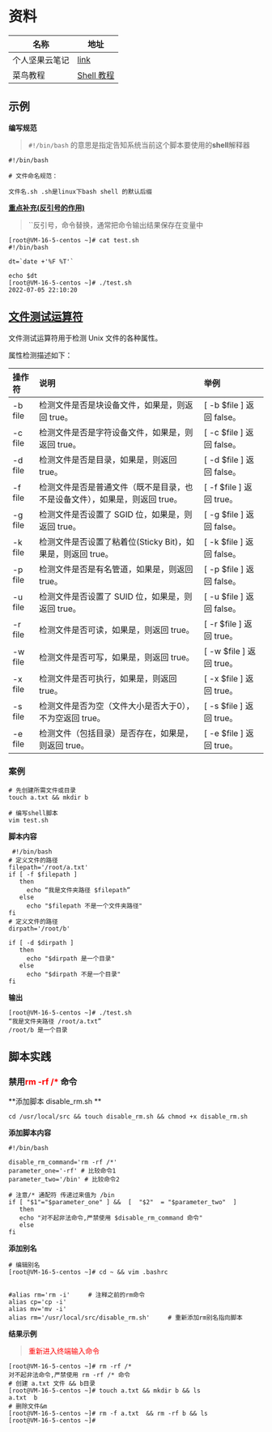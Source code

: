 # 资料

| 名称           | 地址                                                         |
| -------------- | ------------------------------------------------------------ |
| 个人坚果云笔记 | [link](https://www.jianguoyun.com/p/DTmdTCsQq7neChjmpckEIAA) |
| 菜鸟教程       | [Shell 教程](https://www.runoob.com/linux/linux-shell.html)  |

## 示例

**编写规范**

> `#!/bin/bash` 的意思是指定告知系统当前这个脚本要使用的**shell**解释器

```shell
#!/bin/bash

# 文件命名规范：

文件名.sh .sh是linux下bash shell 的默认后缀
```

[**重点补充(反引号的作用)**](https://wenku.baidu.com/view/2b2a85d3f51fb7360b4c2e3f5727a5e9846a2745.html	)

> ``反引号，命令替换，通常把命令输出结果保存在变量中

```shell
[root@VM-16-5-centos ~]# cat test.sh 
#!/bin/bash

dt=`date +'%F %T'`

echo $dt
[root@VM-16-5-centos ~]# ./test.sh 
2022-07-05 22:10:20
```

## [文件测试运算符](https://www.runoob.com/linux/linux-shell-basic-operators.html)

文件测试运算符用于检测 Unix 文件的各种属性。

属性检测描述如下：

| 操作符  | 说明                                                         | 举例                      |
| :------ | :----------------------------------------------------------- | :------------------------ |
| -b file | 检测文件是否是块设备文件，如果是，则返回 true。              | [ -b $file ] 返回 false。 |
| -c file | 检测文件是否是字符设备文件，如果是，则返回 true。            | [ -c $file ] 返回 false。 |
| -d file | 检测文件是否是目录，如果是，则返回 true。                    | [ -d $file ] 返回 false。 |
| -f file | 检测文件是否是普通文件（既不是目录，也不是设备文件），如果是，则返回 true。 | [ -f $file ] 返回 true。  |
| -g file | 检测文件是否设置了 SGID 位，如果是，则返回 true。            | [ -g $file ] 返回 false。 |
| -k file | 检测文件是否设置了粘着位(Sticky Bit)，如果是，则返回 true。  | [ -k $file ] 返回 false。 |
| -p file | 检测文件是否是有名管道，如果是，则返回 true。                | [ -p $file ] 返回 false。 |
| -u file | 检测文件是否设置了 SUID 位，如果是，则返回 true。            | [ -u $file ] 返回 false。 |
| -r file | 检测文件是否可读，如果是，则返回 true。                      | [ -r $file ] 返回 true。  |
| -w file | 检测文件是否可写，如果是，则返回 true。                      | [ -w $file ] 返回 true。  |
| -x file | 检测文件是否可执行，如果是，则返回 true。                    | [ -x $file ] 返回 true。  |
| -s file | 检测文件是否为空（文件大小是否大于0），不为空返回 true。     | [ -s $file ] 返回 true。  |
| -e file | 检测文件（包括目录）是否存在，如果是，则返回 true。          | [ -e $file ] 返回 true。  |

### 案例

```shell
# 先创建所需文件或目录
touch a.txt && mkdir b

# 编写shell脚本
vim test.sh
```

**脚本内容**

```shell
 #!/bin/bash
# 定义文件的路径
filepath='/root/a.txt'
if [ -f $filepath ]
   then 
     echo “我是文件夹路径 $filepath”
   else
     echo "$filepath 不是一个文件夹路径"
fi
# 定义文件的路径
dirpath='/root/b'

if [ -d $dirpath ] 
   then
     echo "$dirpath 是一个目录"
   else
     echo "$dirpath 不是一个目录"
fi
```

**输出**

```shell
[root@VM-16-5-centos ~]# ./test.sh 
“我是文件夹路径 /root/a.txt”
/root/b 是一个目录
```





##  脚本实践

### 禁用<font color='red'>rm -rf /* </font>命令

**添加脚本 disable_rm.sh **

```shell
cd /usr/local/src && touch disable_rm.sh && chmod +x disable_rm.sh
```

**添加脚本内容**

```shell
#!/bin/bash

disable_rm_command='rm -rf /*'
parameter_one='-rf' # 比较命令1
parameter_two='/bin' # 比较命令2

# 注意/* 通配符 传递过来值为 /bin
if [ "$1"="$parameter_one" ] &&  [  "$2"  = "$parameter_two"  ] 
   then
   echo "对不起非法命令,严禁使用 $disable_rm_command 命令"
   else
fi  
```

**添加别名**

```shell
# 编辑别名
[root@VM-16-5-centos ~]# cd ~ && vim .bashrc


#alias rm='rm -i'     # 注释之前的rm命令
alias cp='cp -i'
alias mv='mv -i'
alias rm='/usr/local/src/disable_rm.sh'     # 重新添加rm别名指向脚本
```

**结果示例**

> <font color='red'>重新进入终端输入命令</font>

```shell
[root@VM-16-5-centos ~]# rm -rf /*
对不起非法命令,严禁使用 rm -rf /* 命令
# 创建 a.txt 文件 && b目录
[root@VM-16-5-centos ~]# touch a.txt && mkdir b && ls
a.txt  b
# 删除文件&m
[root@VM-16-5-centos ~]# rm -f a.txt  && rm -rf b && ls
[root@VM-16-5-centos ~]# 
```

